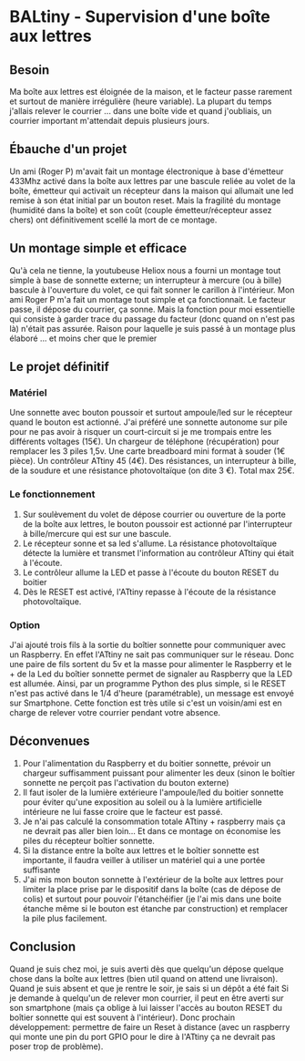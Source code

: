 # BALtiny - Supervision d'une boîte aux lettres
## Besoin
Ma boîte aux lettres est éloignée de la maison, et le facteur passe rarement et surtout de manière irrégulière (heure variable). La plupart du temps j'allais relever le courrier ... dans une boîte vide et quand j'oubliais, un courrier important m'attendait depuis plusieurs jours.
## Ébauche d'un projet
Un ami (Roger P) m'avait fait un montage électronique à base d'émetteur 433Mhz activé dans la boîte aux lettres par une bascule reliée au volet de la boîte, émetteur qui activait un récepteur dans la maison qui allumait une led remise à son état initial par un bouton reset. Mais la fragilité du montage (humidité dans la boîte) et son coût (couple émetteur/récepteur assez chers) ont définitivement scellé la mort de ce montage.
## Un montage simple et efficace
Qu'à cela ne tienne, la youtubeuse Heliox nous a fourni un montage tout simple à base de sonnette externe; un interrupteur à mercure (ou à bille) bascule à l'ouverture du volet, ce qui fait sonner le carillon à l'intérieur. Mon ami Roger P m'a fait un montage tout simple et ça fonctionnait. Le facteur passe, il dépose du courrier, ça sonne.
Mais la fonction pour moi essentielle qui consiste à garder trace du passage du facteur (donc quand on n'est pas là) n'était pas assurée. Raison pour laquelle je suis passé à un montage plus élaboré ... et moins cher que le premier
## Le projet définitif
### Matériel
Une sonnette avec bouton poussoir et surtout ampoule/led sur le récepteur quand le bouton est actionné. J'ai préféré une sonnette autonome sur pile pour ne pas avoir à risquer un court-circuit si je me trompais entre les différents voltages (15€).
Un chargeur de téléphone (récupération) pour remplacer les 3 piles 1,5v.
Une carte breadboard mini format à souder (1€ pièce).
Un contrôleur ATtiny 45 (4€).
Des résistances, un interrupteur à bille, de la soudure et une résistance photovoltaïque (on dite 3 €).
Total max 25€.
### Le fonctionnement
1. Sur soulèvement du volet de dépose courrier ou ouverture de la porte de la boîte aux lettres, le bouton poussoir est actionné par l'interrupteur à bille/mercure qui est sur une bascule.
2. Le récepteur sonne et sa led s'allume. La résistance photovoltaïque détecte la lumière et transmet l'information au contrôleur ATtiny qui était à l'écoute.
3. Le contrôleur allume la LED et passe à l'écoute du bouton RESET du boitier
4. Dès le RESET est activé, l'ATtiny repasse à l'écoute de la résistance photovoltaïque.
### Option
J'ai ajouté trois fils à la sortie du boîtier sonnette pour communiquer avec un Raspberry. En effet l'ATtiny ne sait pas communiquer sur le réseau. Donc une paire de fils sortent du 5v et la masse pour alimenter le Raspberry et le + de la Led du boîtier sonnette permet de signaler au Raspberry que la LED est allumée. Ainsi, par un programme Python des plus simple, si le RESET n'est pas activé dans le 1/4 d'heure (paramétrable), un message est envoyé sur Smartphone. Cette fonction est très utile si c'est un voisin/ami est en charge de relever votre courrier pendant votre absence.
## Déconvenues
1. Pour l'alimentation du Raspberry et du boitier sonnette, prévoir un chargeur suffisamment puissant pour alimenter les deux (sinon le boîtier sonnette ne perçoit pas l'activation du bouton externe)
2. Il faut isoler de la lumière extérieure l'ampoule/led du boitier sonnette pour éviter qu'une exposition au soleil ou à la lumière artificielle intérieure ne lui fasse croire que le facteur est passé.
3. Je n'ai pas calculé la consommation totale ATtiny + raspberry mais ça ne devrait pas aller bien loin... Et dans ce montage on économise les piles du récepteur boîtier sonnette.
4. Si la distance entre la boîte aux lettres et le boîtier sonnette est importante, il faudra veiller à utiliser un matériel qui a une portée suffisante
5. J'ai mis mon bouton sonnette à l'extérieur de la boîte aux lettres pour limiter la place prise par le dispositif dans la boîte (cas de dépose de colis) et surtout pour pouvoir l'étanchéifier (je l'ai mis dans une boite étanche même si le bouton est étanche par construction) et remplacer la pile plus facilement.
## Conclusion
Quand je suis chez moi, je suis averti dès que quelqu'un dépose quelque chose dans la boîte aux lettres (bien util quand on attend une livraison).
Quand je suis absent et que je rentre le soir, je sais si un dépôt a été fait
Si je demande à quelqu'un de relever mon courrier, il peut en être averti sur son smartphone (mais ça oblige à lui laisser l'accès au bouton RESET du boîtier sonnette qui est souvent à l'intérieur).
Donc prochain développement: permettre de faire un Reset à distance (avec un raspberry qui monte une pin du port GPIO pour le dire à l'ATtiny ça ne devrait pas poser trop de problème).
 


